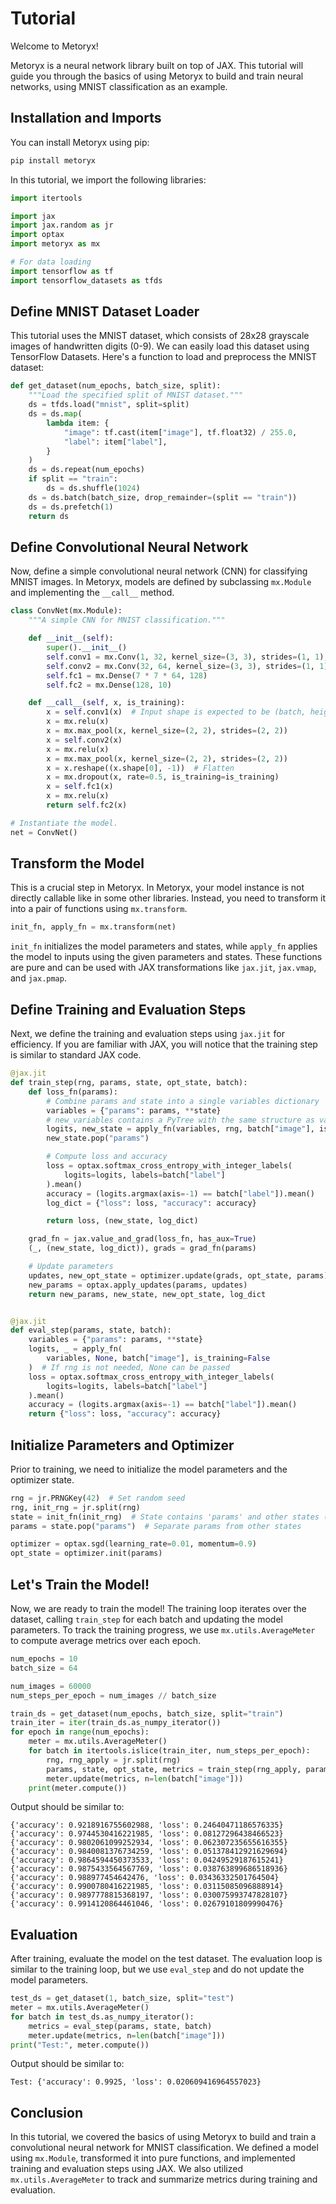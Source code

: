 # Tutorial

Welcome to Metoryx!

Metoryx is a neural network library built on top of JAX.
This tutorial will guide you through the basics of using Metoryx to build and train neural networks, using MNIST classification as an example.

## Installation and Imports

You can install Metoryx using pip:

```bash
pip install metoryx
```

In this tutorial, we import the following libraries:

```python
import itertools

import jax
import jax.random as jr
import optax
import metoryx as mx

# For data loading
import tensorflow as tf
import tensorflow_datasets as tfds
```

## Define MNIST Dataset Loader

This tutorial uses the MNIST dataset, which consists of 28x28 grayscale images of handwritten digits (0-9).
We can easily load this dataset using TensorFlow Datasets.
Here's a function to load and preprocess the MNIST dataset:

```python
def get_dataset(num_epochs, batch_size, split):
    """Load the specified split of MNIST dataset."""
    ds = tfds.load("mnist", split=split)
    ds = ds.map(
        lambda item: {
            "image": tf.cast(item["image"], tf.float32) / 255.0,
            "label": item["label"],
        }
    )
    ds = ds.repeat(num_epochs)
    if split == "train":
        ds = ds.shuffle(1024)
    ds = ds.batch(batch_size, drop_remainder=(split == "train"))
    ds = ds.prefetch(1)
    return ds
```

## Define Convolutional Neural Network

Now, define a simple convolutional neural network (CNN) for classifying MNIST images.
In Metoryx, models are defined by subclassing `mx.Module` and implementing the `__call__` method.

```python
class ConvNet(mx.Module):
    """A simple CNN for MNIST classification."""

    def __init__(self):
        super().__init__()
        self.conv1 = mx.Conv(1, 32, kernel_size=(3, 3), strides=(1, 1), padding="SAME")
        self.conv2 = mx.Conv(32, 64, kernel_size=(3, 3), strides=(1, 1), padding="SAME")
        self.fc1 = mx.Dense(7 * 7 * 64, 128)
        self.fc2 = mx.Dense(128, 10)

    def __call__(self, x, is_training):
        x = self.conv1(x)  # Input shape is expected to be (batch, height, width, channels)
        x = mx.relu(x)
        x = mx.max_pool(x, kernel_size=(2, 2), strides=(2, 2))
        x = self.conv2(x)
        x = mx.relu(x)
        x = mx.max_pool(x, kernel_size=(2, 2), strides=(2, 2))
        x = x.reshape((x.shape[0], -1))  # Flatten
        x = mx.dropout(x, rate=0.5, is_training=is_training)
        x = self.fc1(x)
        x = mx.relu(x)
        return self.fc2(x)

# Instantiate the model.
net = ConvNet()
```

## Transform the Model

This is a crucial step in Metoryx. In Metoryx, your model instance is not directly callable like in some other libraries.
Instead, you need to transform it into a pair of functions using `mx.transform`.

```python
init_fn, apply_fn = mx.transform(net)
```

`init_fn` initializes the model parameters and states, while `apply_fn` applies the model to inputs using the given parameters and states. These functions are pure and can be used with JAX transformations like `jax.jit`, `jax.vmap`, and `jax.pmap`.

## Define Training and Evaluation Steps

Next, we define the training and evaluation steps using `jax.jit` for efficiency.
If you are familiar with JAX, you will notice that the training step is similar to standard JAX code.

```python
@jax.jit
def train_step(rng, params, state, opt_state, batch):
    def loss_fn(params):
        # Combine params and state into a single variables dictionary
        variables = {"params": params, **state}
        # new_variables contains a PyTree with the same structure as variables, but with updated arrays (e.g., batch norm stats)
        logits, new_state = apply_fn(variables, rng, batch["image"], is_training=True)
        new_state.pop("params")

        # Compute loss and accuracy
        loss = optax.softmax_cross_entropy_with_integer_labels(
            logits=logits, labels=batch["label"]
        ).mean()
        accuracy = (logits.argmax(axis=-1) == batch["label"]).mean()
        log_dict = {"loss": loss, "accuracy": accuracy}

        return loss, (new_state, log_dict)

    grad_fn = jax.value_and_grad(loss_fn, has_aux=True)
    (_, (new_state, log_dict)), grads = grad_fn(params)

    # Update parameters
    updates, new_opt_state = optimizer.update(grads, opt_state, params)
    new_params = optax.apply_updates(params, updates)
    return new_params, new_state, new_opt_state, log_dict


@jax.jit
def eval_step(params, state, batch):
    variables = {"params": params, **state}
    logits, _ = apply_fn(
        variables, None, batch["image"], is_training=False
    )  # If rng is not needed, None can be passed
    loss = optax.softmax_cross_entropy_with_integer_labels(
        logits=logits, labels=batch["label"]
    ).mean()
    accuracy = (logits.argmax(axis=-1) == batch["label"]).mean()
    return {"loss": loss, "accuracy": accuracy}
```

## Initialize Parameters and Optimizer

Prior to training, we need to initialize the model parameters and the optimizer state.

```python
rng = jr.PRNGKey(42)  # Set random seed
rng, init_rng = jr.split(rng)
state = init_fn(init_rng)  # State contains 'params' and other states (e.g., batch norm stats)
params = state.pop("params")  # Separate params from other states

optimizer = optax.sgd(learning_rate=0.01, momentum=0.9)
opt_state = optimizer.init(params)
```

## Let's Train the Model!

Now, we are ready to train the model!
The training loop iterates over the dataset, calling `train_step` for each batch and updating the model parameters.
To track the training progress, we use `mx.utils.AverageMeter` to compute average metrics over each epoch.

```python
num_epochs = 10
batch_size = 64

num_images = 60000
num_steps_per_epoch = num_images // batch_size

train_ds = get_dataset(num_epochs, batch_size, split="train")
train_iter = iter(train_ds.as_numpy_iterator())
for epoch in range(num_epochs):
    meter = mx.utils.AverageMeter()
    for batch in itertools.islice(train_iter, num_steps_per_epoch):
        rng, rng_apply = jr.split(rng)
        params, state, opt_state, metrics = train_step(rng_apply, params, state, opt_state, batch)
        meter.update(metrics, n=len(batch["image"]))
    print(meter.compute())
```

Output should be similar to:

```
{'accuracy': 0.9218916755602988, 'loss': 0.24640471186576335}
{'accuracy': 0.9744530416221985, 'loss': 0.08127296438466523}
{'accuracy': 0.9802061099252934, 'loss': 0.062307235655616355}
{'accuracy': 0.9840081376734259, 'loss': 0.051378412921629694}
{'accuracy': 0.9864594450373533, 'loss': 0.04249529187615241}
{'accuracy': 0.9875433564567769, 'loss': 0.038763899686518936}
{'accuracy': 0.988977454642476, 'loss': 0.03436332501764504}
{'accuracy': 0.9900780416221985, 'loss': 0.03115085096888914}
{'accuracy': 0.9897778815368197, 'loss': 0.030075993747828107}
{'accuracy': 0.9914120864461046, 'loss': 0.02679101809990476}
```

## Evaluation

After training, evaluate the model on the test dataset.
The evaluation loop is similar to the training loop, but we use `eval_step` and do not update the model parameters.

```python
test_ds = get_dataset(1, batch_size, split="test")
meter = mx.utils.AverageMeter()
for batch in test_ds.as_numpy_iterator():
    metrics = eval_step(params, state, batch)
    meter.update(metrics, n=len(batch["image"]))
print("Test:", meter.compute())
```

Output should be similar to:

```
Test: {'accuracy': 0.9925, 'loss': 0.020609416964557023}
```

## Conclusion

In this tutorial, we covered the basics of using Metoryx to build and train a convolutional neural network for MNIST classification. We defined a model using `mx.Module`, transformed it into pure functions, and implemented training and evaluation steps using JAX. We also utilized `mx.utils.AverageMeter` to track and summarize metrics during training and evaluation.